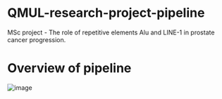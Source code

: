 # QMUL-research-project-pipeline
MSc project - The role of repetitive elements Alu and LINE-1 in prostate cancer progression.
# Overview of pipeline
![image](https://github.com/imcalledlewis/QMUL-research-project-pipeline/assets/103501240/a3400000-6b4c-4d7a-a0e5-082761bd3142)
